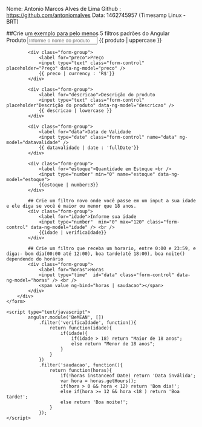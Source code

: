 Nome: Antonio Marcos Alves de Lima
Github : https://github.com/antoniomalves
Data: 1462745957 (Timesamp Linux - BRT)


<!doctype html>
<html lang="en">
<head>
    <meta charset="UTF-8">
    <script src="https://ajax.googleapis.com/ajax/libs/angularjs/1.5.5/angular.min.js"></script>
    <link rel="stylesheet" href="https://maxcdn.bootstrapcdn.com/bootstrap/3.3.6/css/bootstrap.min.css">
    <title>Be MEAN - Aula 2</title>
</head>
<!-- Iniciando minha aplicação com ng-app-->
<body data-ng-app="BeMEAN">
    <form>
        <div  class="container">
            ##Crie um exemplo para pelo menos 5 filtros padrões do Angular
            <div class="form-group">
                <label for="produto">Produto
                <input type="text"  class="form-control" placeholder="Informe o nome do produto" data-ng-model="produto" />
                {{ produto | uppercase }}
            </div>

            <div class="form-group">
                <label for="preco">Preço
                <input type="text" class="form-control" placeholder="Preço" data-ng-model="preco" />
                {{ preco | currency : 'R$'}}
            </div>

            <div class="form-group">
                <label for="descricao">Descrição do produto
                <input type="text" class="form-control" placeholder"Descrição do produto" data-ng-model="descricao" />
                {{ descricao | lowercase }}
            </div>

            <div class="form-group">
                <label for="data">Data de Validade
                <input type="date" class="form-control" name="data" ng-model="datavalidade" />
                {{ datavalidade | date : 'fullDate'}}
            </div>

            <div class="form-group">
                <label for="estoque">Quantidade em Estoque <br />
                <input type="number" min="0" name="estoque" data-ng-model="estoque">
                {{estoque | number:3}}
            </div>

            ## Crie um filtro novo onde você passe em um input a sua idade e ele diga se você é maior ou menor que 18 anos.
            <div class="form-group">
                <label for="idade">Informe sua idade
                <input type="number"  min="0" max="120" class="form-control" data-ng-model="idade" /> <br />
                {{idade | verificaIdade}}
            </div>

            ## Crie um filtro que receba um horario, entre 0:00 e 23:59, e diga:- bom dia(00:00 até 12:00), boa tarde(até 18:00), boa noite() dependendo do horário
            <div class="form-group">
                <label for="horas">Horas
                <input type="time"  id="data" class="form-control" data-ng-model="horas" /> <br />
                <span value ng-bind="horas | saudacao"></span>
            </div>
        </div>
    </form>

    <script type="text/javascript">
            angular.module('BeMEAN', [])
                .filter('verificaIdade', function(){
                    return function(idade){
                        if(idade){
                            if(idade > 18) return "Maior de 18 anos";
                            else return "Menor de 18 anos";
                        }
                    }
                })
                .filter('saudacao', function(){
                    return function(horas){
                        if(!horas instanceof Date) return 'Data inválida';
                        var hora = horas.getHours();
                        if(hora > 0 && hora < 12) return 'Bom dia!';
                        else if(hora >= 12 && hora <18 ) return 'Boa tarde!';
                        else return 'Boa noite!';
                    }
                });
    </script>

</body>
</html>